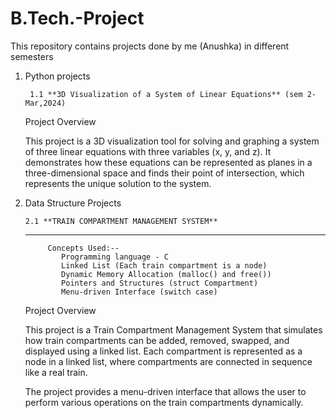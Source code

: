 # B.Tech.-Project
This repository contains projects done by me (Anushka) in different semesters


1. Python projects

        1.1 **3D Visualization of a System of Linear Equations** (sem 2- Mar,2024)

    Project Overview
    
    This project is a 3D visualization tool for solving and graphing a system of three linear equations with three variables (x, y, and z). 
    It demonstrates how these equations can be represented as planes in a three-dimensional space and finds their point of intersection, which represents the unique solution to the system.

2. Data Structure Projects
   

       2.1 **TRAIN COMPARTMENT MANAGEMENT SYSTEM**
   --------------------------------------------------
            Concepts Used:--
               Programming language - C
               Linked List (Each train compartment is a node)
               Dynamic Memory Allocation (malloc() and free())
               Pointers and Structures (struct Compartment)
               Menu-driven Interface (switch case)
   
   Project Overview
    
      This project is a Train Compartment Management System that simulates how train compartments can be added, removed, swapped, and displayed using a linked list. 
        Each compartment is represented as a node in a linked list, where compartments are connected in sequence like a real train.
        
   The project provides a menu-driven interface that allows the user to perform various operations on the train compartments dynamically.
